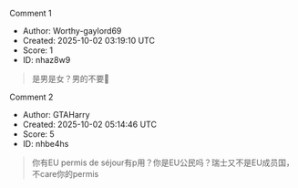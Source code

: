 Comment 1

- Author: Worthy-gaylord69
- Created: 2025-10-02 03:19:10 UTC
- Score: 1
- ID: nhaz8w9

> 是男是女？男的不要🙅

Comment 2

- Author: GTAHarry
- Created: 2025-10-02 05:14:46 UTC
- Score: 5
- ID: nhbe4hs

> 你有EU permis de séjour有p用？你是EU公民吗？瑞士又不是EU成员国，不care你的permis
